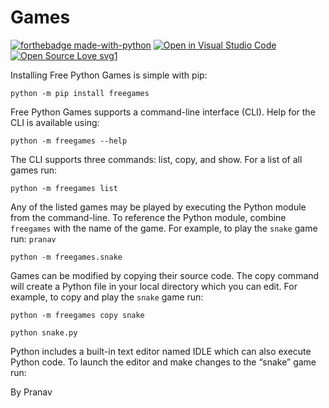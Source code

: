 # Games

[![forthebadge made-with-python](http://ForTheBadge.com/images/badges/made-with-python.svg)](https://www.python.org/)
[![Open in Visual Studio Code](https://open.vscode.dev/badges/open-in-vscode.svg)](https://open.vscode.dev/organization/repository)
[![Open Source Love svg1](https://badges.frapsoft.com/os/v1/open-source.svg?v=103)](https://github.com/ellerbrock/open-source-badges/)


Installing Free Python Games is simple with pip:
```
python -m pip install freegames
```
Free Python Games supports a command-line interface (CLI). Help for the CLI is available using:
```
python -m freegames --help
```
The CLI supports three commands: list, copy, and show. For a list of all games run:
```
python -m freegames list
```
Any of the listed games may be played by executing the Python module from the command-line. To reference the Python module, combine `freegames` with the name of the game. For example, to play the `snake` game run: `pranav`
```
python -m freegames.snake
```
Games can be modified by copying their source code. The copy command will create a Python file in your local directory which you can edit. For example, to copy and play the `snake` game run:

```
python -m freegames copy snake
```
```
python snake.py
```
Python includes a built-in text editor named IDLE which can also execute Python code. To launch the editor and make changes to the “snake” game run:

By Pranav

